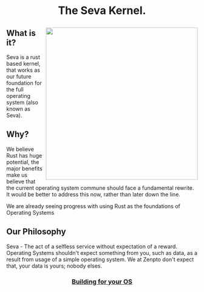 # <p align="center">The Seva Kernel.</p>

<img align="right" width="400" height="400" src="https://github.com/JackGannonUK/seva/blob/main/imgs/seva.svg">

## **What is it?**

Seva is a rust based kernel, that works as our future foundation for the full operating system (also known as Seva).

## **Why?**

We believe Rust has huge potential, the major benefits make us believe that the current operating
system commune should face a fundamental rewrite. It would be better to address this now, rather than later down the line.

We are already seeing progress with using Rust as the foundations of Operating Systems

## **Our Philosophy**

Seva - The act of a selfless service without expectation of a reward. Operating Systems shouldn't expect something from you, such as data, as a result from usage of a simple operating system. We at Zenpto don't expect that, your data is yours; nobody elses.

### <p align="center"><a href="https://github.com/JackGannonUK/Seva/blob/main/building-for-your-os.md">Building for your OS</a></p>

### <p align="center"><a href="https://github.com/JackGannonUK/Seva/blob/main/documentation.md"></p>
